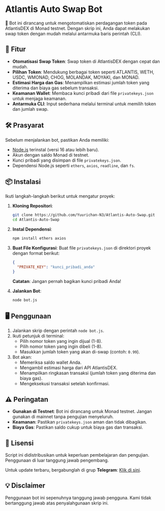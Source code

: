 # Atlantis Auto Swap Bot

🤖 Bot ini dirancang untuk mengotomatiskan perdagangan token pada AtlantisDEX di Monad testnet. Dengan skrip ini, Anda dapat melakukan swap token dengan mudah melalui antarmuka baris perintah (CLI).


## 🚀 Fitur
- **Otomatisasi Swap Token**: Swap token di AtlantisDEX dengan cepat dan mudah.
- **Pilihan Token**: Mendukung berbagai token seperti ATLANTIS, WETH, USDC, WMONAD, CHOG, MOLANDAK, MOYAKI, dan MONAD.
- **Estimasi Harga dan Gas**: Menampilkan estimasi jumlah token yang diterima dan biaya gas sebelum transaksi.
- **Keamanan Wallet**: Membaca kunci pribadi dari file `privatekeys.json` untuk menjaga keamanan.
- **Antarmuka CLI**: Input sederhana melalui terminal untuk memilih token dan jumlah swap.

## 🛠 Prasyarat
Sebelum menjalankan bot, pastikan Anda memiliki:
- [Node.js](https://nodejs.org/) terinstal (versi 16 atau lebih baru).
- Akun dengan saldo Monad di testnet.
- Kunci pribadi yang disimpan di file `privatekeys.json`.
- Dependensi Node.js seperti `ethers`, `axios`, `readline`, dan `fs`.

## 📦 Instalasi
Ikuti langkah-langkah berikut untuk mengatur proyek:

1. **Kloning Repositori**:
   ```bash
   git clone https://github.com/Yuurichan-N3/Atlantis-Auto-Swap.git
   cd Atlantis-Auto-Swap
   ```

2. **Instal Dependensi**:
   ```bash
   npm install ethers axios
   ```

3. **Buat File Konfigurasi**:
   Buat file `privatekeys.json` di direktori proyek dengan format berikut:
   ```json
   {
     "PRIVATE_KEY": "kunci_pribadi_anda"
   }
   ```
   **Catatan**: Jangan pernah bagikan kunci pribadi Anda!

4. **Jalankan Bot**:
   ```bash
   node bot.js
   ```

## 🖥 Penggunaan
1. Jalankan skrip dengan perintah `node bot.js`.
2. Ikuti petunjuk di terminal:
   - Pilih nomor token yang ingin dijual (1-8).
   - Pilih nomor token yang ingin dibeli (1-8).
   - Masukkan jumlah token yang akan di-swap (contoh: `0.99`).
3. Bot akan:
   - Memeriksa saldo wallet Anda.
   - Mengambil estimasi harga dari API AtlantisDEX.
   - Menampilkan ringkasan transaksi (jumlah token yang diterima dan biaya gas).
   - Mengeksekusi transaksi setelah konfirmasi.

## ⚠️ Peringatan
- **Gunakan di Testnet**: Bot ini dirancang untuk Monad testnet. Jangan gunakan di mainnet tanpa pengujian menyeluruh.
- **Keamanan**: Pastikan `privatekeys.json` aman dan tidak dibagikan.
- **Biaya Gas**: Pastikan saldo cukup untuk biaya gas dan transaksi.

## 📜 Lisensi
Script ini didistribusikan untuk keperluan pembelajaran dan pengujian. Penggunaan di luar tanggung jawab pengembang.

Untuk update terbaru, bergabunglah di grup **Telegram**: [Klik di sini](https://t.me/sentineldiscus).

## 💡 Disclaimer
Penggunaan bot ini sepenuhnya tanggung jawab pengguna. Kami tidak bertanggung jawab atas penyalahgunaan skrip ini.

